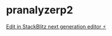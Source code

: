 # pranalyzerp2

[Edit in StackBlitz next generation editor ⚡️](https://stackblitz.com/~/github.com/srinirjan/pranalyzerp2)